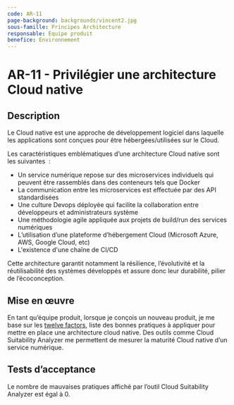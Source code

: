 ```yaml
---
code: AR-11
page-background: backgrounds/vincent2.jpg
sous-famille: Principes Architecture 
responsable: Equipe produit
benefice: Environnement
---
```

# AR-11 - Privilégier une architecture Cloud native

## Description

Le Cloud native est une approche de développement logiciel dans laquelle les applications sont conçues pour être hébergées/utilisées sur le Cloud.

Les caractéristiques emblématiques d’une architecture Cloud native sont les suivantes  :

- Un service numérique repose sur des microservices individuels qui peuvent être rassemblés dans des conteneurs tels que Docker
- La communication entre les microservices est effectuée par des API standardisées
- Une culture Devops déployée qui facilite la collaboration entre développeurs et administrateurs système
- Une méthodologie agile appliquée aux projets de build/run des services numériques
- L’utilisation d’une plateforme d’hébergement Cloud (Microsoft Azure, AWS, Google Cloud, etc)
- L'existence d'une chaîne de CI/CD

Cette architecture garantit notamment la résilience, l’évolutivité et la réutilisabilité des systèmes développés et assure donc leur durabilité, pilier de l’écoconception.

## Mise en œuvre

En tant qu’équipe produit, lorsque je conçois un nouveau produit, je me base sur les [twelve factors](https://12factor.net/), liste des bonnes pratiques à appliquer pour mettre en place une architecture cloud native.
Des outils comme Cloud Suitability Analyzer me permettent de mesurer la maturité Cloud native d’un service numérique.

## Tests d’acceptance

Le nombre de mauvaises pratiques affiché par l’outil Cloud Suitability Analyzer est égal à 0.
